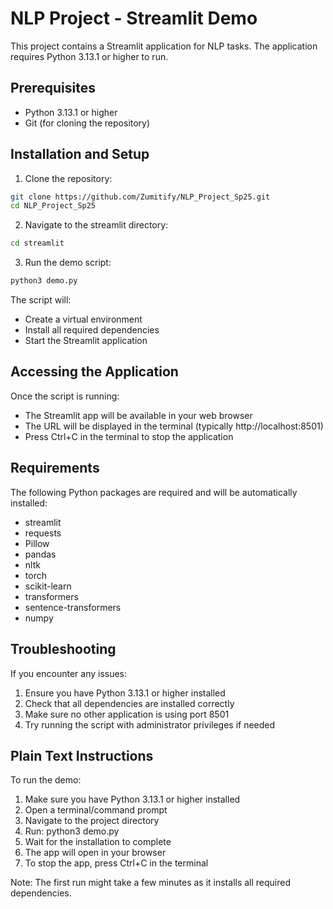 # NLP Project - Streamlit Demo

This project contains a Streamlit application for NLP tasks. The application requires Python 3.13.1 or higher to run.

## Prerequisites

- Python 3.13.1 or higher
- Git (for cloning the repository)

## Installation and Setup

1. Clone the repository:
```bash
git clone https://github.com/Zumitify/NLP_Project_Sp25.git
cd NLP_Project_Sp25
```

2. Navigate to the streamlit directory:
```bash
cd streamlit
```

3. Run the demo script:
```bash
python3 demo.py
```

The script will:
- Create a virtual environment
- Install all required dependencies
- Start the Streamlit application

## Accessing the Application

Once the script is running:
- The Streamlit app will be available in your web browser
- The URL will be displayed in the terminal (typically http://localhost:8501)
- Press Ctrl+C in the terminal to stop the application

## Requirements

The following Python packages are required and will be automatically installed:
- streamlit
- requests
- Pillow
- pandas
- nltk
- torch
- scikit-learn
- transformers
- sentence-transformers
- numpy

## Troubleshooting

If you encounter any issues:
1. Ensure you have Python 3.13.1 or higher installed
2. Check that all dependencies are installed correctly
3. Make sure no other application is using port 8501
4. Try running the script with administrator privileges if needed

## Plain Text Instructions

To run the demo:
1. Make sure you have Python 3.13.1 or higher installed
2. Open a terminal/command prompt
3. Navigate to the project directory
4. Run: python3 demo.py
5. Wait for the installation to complete
6. The app will open in your browser
7. To stop the app, press Ctrl+C in the terminal

Note: The first run might take a few minutes as it installs all required dependencies.